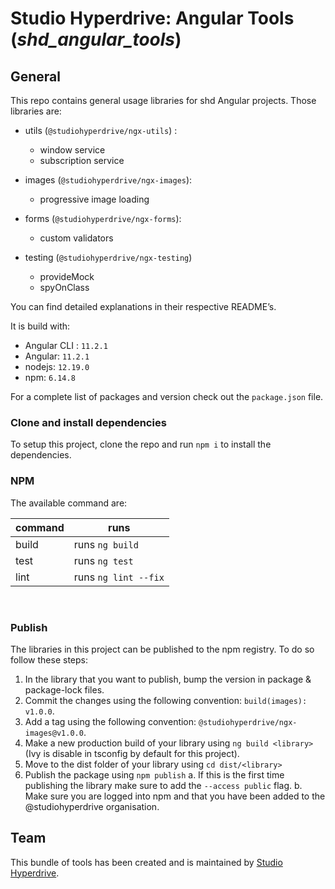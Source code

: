 # Studio Hyperdrive: Angular Tools (_shd_angular_tools_)

## General
This repo contains general usage libraries for shd Angular projects. Those libraries are:
- utils (`@studiohyperdrive/ngx-utils`) :
    - window service
    - subscription service

- images (`@studiohyperdrive/ngx-images`):
    - progressive image loading

- forms (`@studiohyperdrive/ngx-forms`):
    - custom validators

- testing (`@studiohyperdrive/ngx-testing`)
    - provideMock
    - spyOnClass

You can find detailed explanations in their respective README’s.

It is build with:
- Angular CLI : `11.2.1`
- Angular: `11.2.1`
- nodejs: `12.19.0`
- npm: `6.14.8`

For a complete list of packages and version check out the `package.json` file.

### Clone and install dependencies
To setup this project, clone the repo and run `npm i` to install the dependencies.

### NPM

The available command are:

| command      | runs                                                                                                 |
|--------------|------------------------------------------------------------------------------------------------------|
| build        | runs `ng build`                                                                                      |
| test         | runs `ng test`                                                                                       |
| lint         | runs `ng lint --fix`                                                                                 |

<br>

### Publish
The libraries in this project can be published to the npm registry. To do so follow these steps:
1. In the library that you want to publish, bump the version in package & package-lock files.
2. Commit the changes using the following convention: `build(images): v1.0.0`.
3. Add a tag using the following convention: `@studiohyperdrive/ngx-images@v1.0.0`.
4. Make a new production build of your library using `ng build <library>` (Ivy is disable in tsconfig by default for this project).
5. Move to the dist folder of your library using `cd dist/<library>`
6. Publish the package using `npm publish`
	a. If this is the first time publishing the library make sure to add the `--access public` flag.
   	b. Make sure you are logged into npm and that you have been added to the @studiohyperdrive organisation.

## Team
This bundle of tools has been created and is maintained by [Studio Hyperdrive](https://studiohyperdrive.be).

